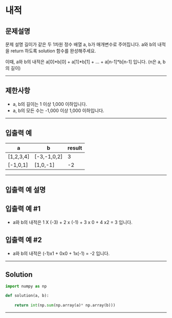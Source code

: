 # 내적

## 문제설명

문제 설명
길이가 같은 두 1차원 정수 배열 a, b가 매개변수로 주어집니다. a와 b의 내적을 return 하도록 solution 함수를 완성해주세요.

이때, a와 b의 내적은 a[0]*b[0] + a[1]*b[1] + ... + a[n-1]*b[n-1] 입니다. (n은 a, b의 길이)

---

## 제한사항
* a, b의 길이는 1 이상 1,000 이하입니다.
* a, b의 모든 수는 -1,000 이상 1,000 이하입니다.

---

## 입출력 예

|a|b|result|
|---|---|---|
|[1,2,3,4]|[-3,-1,0,2]|3|
|[-1,0,1]|	[1,0,-1]|	-2|

---
## 입출력 예 설명
## 입출력 예 #1

- a와 b의 내적은 1 X (-3) + 2 x (-1) + 3 x 0 + 4 x2 = 3 입니다.

## 입출력 예 #2

- a와 b의 내적은 (-1)x1 + 0x0 + 1x(-1) = -2 입니다.
---

## Solution
```python
import numpy as np

def solution(a, b):
    
    return int(np.sum(np.array(a)* np.array(b)))
```
---

